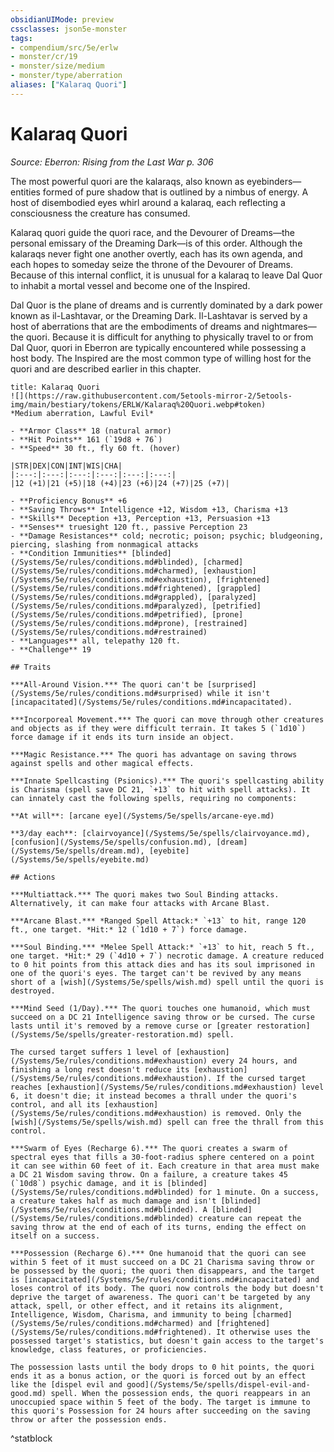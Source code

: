 ```yaml
---
obsidianUIMode: preview
cssclasses: json5e-monster
tags:
- compendium/src/5e/erlw
- monster/cr/19
- monster/size/medium
- monster/type/aberration
aliases: ["Kalaraq Quori"]
---
```

# Kalaraq Quori
*Source: Eberron: Rising from the Last War p. 306*  

The most powerful quori are the kalaraqs, also known as eyebinders—entities formed of pure shadow that is outlined by a nimbus of energy. A host of disembodied eyes whirl around a kalaraq, each reflecting a consciousness the creature has consumed.

Kalaraq quori guide the quori race, and the Devourer of Dreams—the personal emissary of the Dreaming Dark—is of this order. Although the kalaraqs never fight one another overtly, each has its own agenda, and each hopes to someday seize the throne of the Devourer of Dreams. Because of this internal conflict, it is unusual for a kalaraq to leave Dal Quor to inhabit a mortal vessel and become one of the Inspired.

Dal Quor is the plane of dreams and is currently dominated by a dark power known as il-Lashtavar, or the Dreaming Dark. Il-Lashtavar is served by a host of aberrations that are the embodiments of dreams and nightmares—the quori. Because it is difficult for anything to physically travel to or from Dal Quor, quori in Eberron are typically encountered while possessing a host body. The Inspired are the most common type of willing host for the quori and are described earlier in this chapter.

```ad-statblock
title: Kalaraq Quori
![](https://raw.githubusercontent.com/5etools-mirror-2/5etools-img/main/bestiary/tokens/ERLW/Kalaraq%20Quori.webp#token)
*Medium aberration, Lawful Evil*

- **Armor Class** 18 (natural armor)
- **Hit Points** 161 (`19d8 + 76`)
- **Speed** 30 ft., fly 60 ft. (hover)

|STR|DEX|CON|INT|WIS|CHA|
|:---:|:---:|:---:|:---:|:---:|:---:|
|12 (+1)|21 (+5)|18 (+4)|23 (+6)|24 (+7)|25 (+7)|

- **Proficiency Bonus** +6
- **Saving Throws** Intelligence +12, Wisdom +13, Charisma +13
- **Skills** Deception +13, Perception +13, Persuasion +13
- **Senses** truesight 120 ft., passive Perception 23
- **Damage Resistances** cold; necrotic; poison; psychic; bludgeoning, piercing, slashing from nonmagical attacks
- **Condition Immunities** [blinded](/Systems/5e/rules/conditions.md#blinded), [charmed](/Systems/5e/rules/conditions.md#charmed), [exhaustion](/Systems/5e/rules/conditions.md#exhaustion), [frightened](/Systems/5e/rules/conditions.md#frightened), [grappled](/Systems/5e/rules/conditions.md#grappled), [paralyzed](/Systems/5e/rules/conditions.md#paralyzed), [petrified](/Systems/5e/rules/conditions.md#petrified), [prone](/Systems/5e/rules/conditions.md#prone), [restrained](/Systems/5e/rules/conditions.md#restrained)
- **Languages** all, telepathy 120 ft.
- **Challenge** 19

## Traits

***All-Around Vision.*** The quori can't be [surprised](/Systems/5e/rules/conditions.md#surprised) while it isn't [incapacitated](/Systems/5e/rules/conditions.md#incapacitated).

***Incorporeal Movement.*** The quori can move through other creatures and objects as if they were difficult terrain. It takes 5 (`1d10`) force damage if it ends its turn inside an object.

***Magic Resistance.*** The quori has advantage on saving throws against spells and other magical effects.

***Innate Spellcasting (Psionics).*** The quori's spellcasting ability is Charisma (spell save DC 21, `+13` to hit with spell attacks). It can innately cast the following spells, requiring no components:

**At will**: [arcane eye](/Systems/5e/spells/arcane-eye.md)

**3/day each**: [clairvoyance](/Systems/5e/spells/clairvoyance.md), [confusion](/Systems/5e/spells/confusion.md), [dream](/Systems/5e/spells/dream.md), [eyebite](/Systems/5e/spells/eyebite.md)

## Actions

***Multiattack.*** The quori makes two Soul Binding attacks. Alternatively, it can make four attacks with Arcane Blast.

***Arcane Blast.*** *Ranged Spell Attack:* `+13` to hit, range 120 ft., one target. *Hit:* 12 (`1d10 + 7`) force damage.

***Soul Binding.*** *Melee Spell Attack:* `+13` to hit, reach 5 ft., one target. *Hit:* 29 (`4d10 + 7`) necrotic damage. A creature reduced to 0 hit points from this attack dies and has its soul imprisoned in one of the quori's eyes. The target can't be revived by any means short of a [wish](/Systems/5e/spells/wish.md) spell until the quori is destroyed.

***Mind Seed (1/Day).*** The quori touches one humanoid, which must succeed on a DC 21 Intelligence saving throw or be cursed. The curse lasts until it's removed by a remove curse or [greater restoration](/Systems/5e/spells/greater-restoration.md) spell.

The cursed target suffers 1 level of [exhaustion](/Systems/5e/rules/conditions.md#exhaustion) every 24 hours, and finishing a long rest doesn't reduce its [exhaustion](/Systems/5e/rules/conditions.md#exhaustion). If the cursed target reaches [exhaustion](/Systems/5e/rules/conditions.md#exhaustion) level 6, it doesn't die; it instead becomes a thrall under the quori's control, and all its [exhaustion](/Systems/5e/rules/conditions.md#exhaustion) is removed. Only the [wish](/Systems/5e/spells/wish.md) spell can free the thrall from this control.

***Swarm of Eyes (Recharge 6).*** The quori creates a swarm of spectral eyes that fills a 30-foot-radius sphere centered on a point it can see within 60 feet of it. Each creature in that area must make a DC 21 Wisdom saving throw. On a failure, a creature takes 45 (`10d8`) psychic damage, and it is [blinded](/Systems/5e/rules/conditions.md#blinded) for 1 minute. On a success, a creature takes half as much damage and isn't [blinded](/Systems/5e/rules/conditions.md#blinded). A [blinded](/Systems/5e/rules/conditions.md#blinded) creature can repeat the saving throw at the end of each of its turns, ending the effect on itself on a success.

***Possession (Recharge 6).*** One humanoid that the quori can see within 5 feet of it must succeed on a DC 21 Charisma saving throw or be possessed by the quori; the quori then disappears, and the target is [incapacitated](/Systems/5e/rules/conditions.md#incapacitated) and loses control of its body. The quori now controls the body but doesn't deprive the target of awareness. The quori can't be targeted by any attack, spell, or other effect, and it retains its alignment, Intelligence, Wisdom, Charisma, and immunity to being [charmed](/Systems/5e/rules/conditions.md#charmed) and [frightened](/Systems/5e/rules/conditions.md#frightened). It otherwise uses the possessed target's statistics, but doesn't gain access to the target's knowledge, class features, or proficiencies.

The possession lasts until the body drops to 0 hit points, the quori ends it as a bonus action, or the quori is forced out by an effect like the [dispel evil and good](/Systems/5e/spells/dispel-evil-and-good.md) spell. When the possession ends, the quori reappears in an unoccupied space within 5 feet of the body. The target is immune to this quori's Possession for 24 hours after succeeding on the saving throw or after the possession ends.
```
^statblock